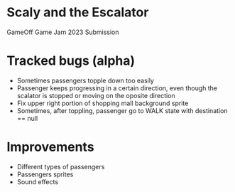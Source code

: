 # Scaly and the Escalator
GameOff Game Jam 2023 Submission

# Tracked bugs (alpha)

- Sometimes passengers topple down too easily
- Passenger keeps progressing in a certain direction, even though the scalator is stopped or moving on the oposite direction
- Fix upper right portion of shopping mall background sprite
- Sometimes, after toppling, passenger go to WALK state with destination == null

# Improvements

- Different types of passengers
- Passengers sprites
- Sound effects
